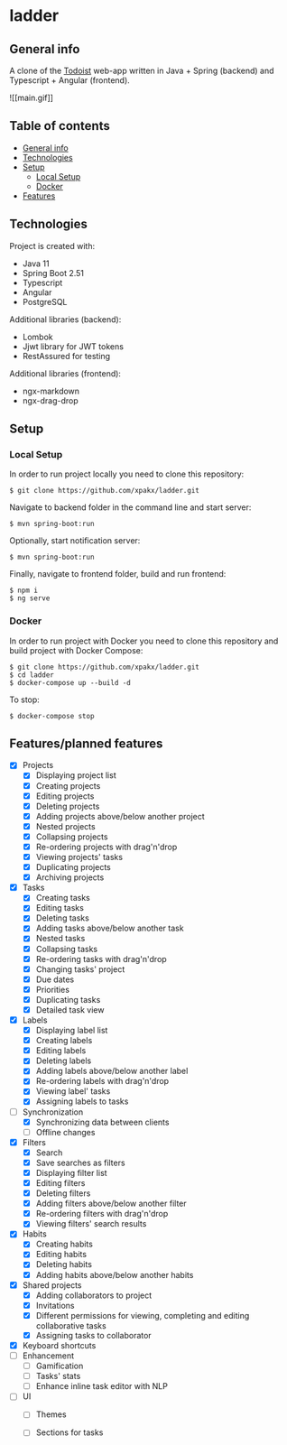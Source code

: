 # ladder

## General info
A clone of the [Todoist](https://todoist.com/) web-app written in Java + Spring (backend) and Typescript + Angular (frontend).

![[main.gif]]

## Table of contents
* [General info](#general-info)
* [Technologies](#technologies)
* [Setup](#setup)
	* [Local Setup](#local-setup)
	* [Docker](#docker)
* [Features](#features/planned-features)

## Technologies
Project is created with:
* Java 11
* Spring Boot 2.51
* Typescript
* Angular
* PostgreSQL

Additional libraries (backend):
* Lombok
* Jjwt library for JWT tokens
* RestAssured for testing

Additional libraries (frontend):
* ngx-markdown
* ngx-drag-drop

## Setup
### Local Setup
In order to run project locally you need to clone this repository:
```
$ git clone https://github.com/xpakx/ladder.git
```

Navigate to backend folder in the command line and start server:
```
$ mvn spring-boot:run
```

Optionally, start notification server:
```
$ mvn spring-boot:run
```

Finally, navigate to frontend folder, build and run frontend:
```
$ npm i
$ ng serve
```

### Docker
In order to run project with Docker you need to clone this repository and build project with Docker Compose:
```
$ git clone https://github.com/xpakx/ladder.git
$ cd ladder
$ docker-compose up --build -d
```

To stop:
```
$ docker-compose stop
```

## Features/planned features
- [x] Projects
	- [x] Displaying project list
	- [x] Creating projects
	- [x] Editing projects
	- [x] Deleting projects
	- [x] Adding projects above/below another project
	- [x] Nested projects
	- [x] Collapsing projects
	- [x] Re-ordering projects with drag'n'drop
	- [x] Viewing projects' tasks
	- [x] Duplicating projects
	- [x] Archiving projects
- [x] Tasks
	- [x] Creating tasks
	- [x] Editing tasks
	- [x] Deleting tasks
	- [x] Adding tasks above/below another task
	- [x] Nested tasks
	- [x] Collapsing tasks
	- [x] Re-ordering tasks with drag'n'drop
	- [x] Changing tasks' project
	- [x] Due dates
	- [x] Priorities
	- [x] Duplicating tasks
	- [x] Detailed task view
- [x] Labels
	- [x] Displaying label list
	- [x] Creating labels
	- [x] Editing labels
	- [x] Deleting labels
	- [x] Adding labels above/below another label
	- [x] Re-ordering labels with drag'n'drop
	- [x] Viewing label' tasks
	- [x] Assigning labels to tasks
- [ ] Synchronization
	- [x] Synchronizing data between clients
	- [ ] Offline changes
- [x] Filters
	- [x] Search
	- [x] Save searches as filters
	- [x] Displaying filter list 
	- [x] Editing filters
	- [x] Deleting filters
	- [x] Adding filters above/below another filter
	- [x] Re-ordering filters with drag'n'drop
	- [x] Viewing filters' search results
- [x] Habits
	- [x] Creating habits
	- [x] Editing habits
	- [x] Deleting habits
	- [x] Adding habits above/below another habits
- [x] Shared projects
	- [x] Adding collaborators to project
	- [x] Invitations
	- [x] Different permissions for viewing, completing and editing collaborative tasks
	- [x] Assigning tasks to collaborator
- [x] Keyboard shortcuts
- [ ] Enhancement
	- [ ] Gamification
	- [ ] Tasks' stats
	- [ ] Enhance inline task editor with NLP
- [ ] UI
	- [ ] Themes
	- [ ] Sections for tasks

